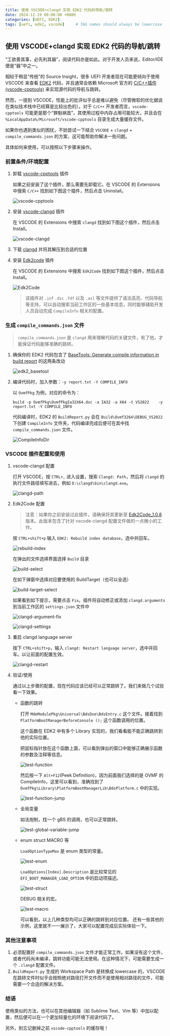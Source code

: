```yaml
---
title: 使用 VSCODE+clangd 实现 EDK2 代码的导航/跳转
date: 2024-12-19 00:00:00 +0800
categories: [UEFI, EDK2]
tags: [uefi, edk2, vscode]     # TAG names should always be lowercase
---
```


## 使用 VSCODE+clangd 实现 EDK2 代码的导航/跳转

“工欲善其事，必先利其器”，阅读代码亦是如此。对于开发人员来说，Editor/IDE 便是“器”中之一。

相较于稍显“传统”的 Source Insight，很多 UEFI 开发者现在可能更倾向于使用 VSCODE 来查看 [EDK2](https://github.com/tianocore/edk2) 代码，并且通常会依赖 Microsoft 官方的 [C/C++插件(vscode-cpptools)](https://marketplace.visualstudio.com/items?itemName=ms-vscode.cpptools) 来实现源代码的导航与跳转。

然而，一提到 VSCODE，性能上的批评似乎总是难以避免（尽管微软的优化据说在类似技术栈中已经算是比较出色的）。对于 `C/C++` 开发者而言，`vscode-cpptools` 可能更是那个“罪魁祸首”，其使用过程中内存占用可能较大，并且会在 `%LocalAppData%/Microsoft/vscode-cpptools` 目录生成大量缓存文件。

如果你也遇到类似的困扰，不妨尝试一下结合 `VSCODE` + `clangd` + `compile_commands.json` 的方案，这可能帮助你解决一些问题。

具体如何来使用，可以按照以下步骤来操作。

### 前置条件/环境配置

1. 卸载 [vscode-cpptools](https://marketplace.visualstudio.com/items?itemName=ms-vscode.cpptools) 插件

    如果之前安装了这个插件，那么需要先卸载它。在 VSCODE 的 Extensions 中搜索 `C/C++` 找到如下图这个插件，然后点击 Uninstall。

    ![vscode-cpptools](/assets/media/posts/vscode+clangd+edk2/vscode-cpptools.png)

2. 安装 [vscode-clangd](https://marketplace.visualstudio.com/items?itemName=llvm-vs-code-extensions.vscode-clangd) 插件
   
    在 VSCODE 的 Extensions 中搜索 `clangd` 找到如下图这个插件，然后点击 Install。

    ![vscode-clangd](/assets/media/posts/vscode+clangd+edk2/vscode-clangd.png)

3. 下载 [clangd](https://github.com/clangd/clangd/releases/tag/18.1.3) 并将其解压到合适的位置

4. 安装 [Edk2code](https://marketplace.visualstudio.com/items?itemName=intel-corporation.edk2code) 插件
   
    在 VSCODE 的 Extensions 中搜索 `Edk2Code` 找到如下图这个插件，然后点击 Install。

    ![Edk2Code](/assets/media/posts/vscode+clangd+edk2/Edk2Code.png)

    > 该插件对 `.inf` `.dsc` `.fdf` 以及 `.asl` 等文件提供了语法高亮、代码导航等支持，可以自动搜索当前工作区的一些基本信息，同时能够辅助开发人员自动完成 `CompileInfo` 相关的配置。

### 生成 `compile_commands.json` 文件

> `compile_commands.json` 是 `clangd` 用来理解代码的关键文件，有了他，才能保证代码能够准确的跳转。

1. 确保你的 EDK2 代码包含了 [BaseTools: Generate compile information in build report](https://github.com/tianocore/edk2/pull/4135) 的这两条改动
   
    ![edk2_basetool](/assets/media/posts/vscode+clangd+edk2/edk2_basetool.png)

2. 编译代码时，加入参数：`-y report.txt -Y COMPILE_INFO`
   
    以 `OvmfPkg` 为例，对应的命令为：

    ```
    build -p OvmfPkg\OvmfPkgIa32X64.dsc -a IA32 -a X64 -t VS2022    -y report.txt -Y COMPILE_INFO
    ```

    代码编译时，EDK2 的 `BuildReport.py` 会在 `Build\Ovmf3264\DEBUG_VS2022` 下创建 `CompileInfo` 文件夹，代码编译完成后便可在其中找`compile_commands.json` 文件。

    ![CompileInfoDir](/assets/media/posts/vscode+clangd+edk2/CompileInfoDir.png)

### VSCODE 插件配置和使用
1. vscode-clangd 配置

    打开 VSCODE，按 `CTRL+,` 进入设置，搜索 `Clangd: Path`，然后将 `clangd` 的执行文件路径填写进去，例如 `D:\clangd\bin\clangd.exe`。

    ![clangd-path](/assets/media/posts/vscode+clangd+edk2/clangd-path.png)

2. Edk2Code 配置

    > 注意：如果你之前安装过此插件，请确保将其更新至 [Edk2Code_1.0.8](https://github.com/intel/Edk2Code/releases/tag/Edk2Code_1.0.8) 版本。此版本包含了针对 vscode-clangd 配置文件做的一点微小的工作。

    按 `CTRL+shift+p` 输入 `EDK2: Rebuild index database`，选中并回车。
   
    ![rebuild-index](/assets/media/posts/vscode+clangd+edk2/rebuild-index.png)

    在弹出的文件选择界面选择 `Build` 目录
   
    ![build-select](/assets/media/posts/vscode+clangd+edk2/build-select.png)

    在如下弹窗中选择对应要使用的 BuildTarget（也可以全选）
   
    ![build-target-select](/assets/media/posts/vscode+clangd+edk2/build-target-select.png)

    如果看到如下提示，需要点击 `Fix`。插件将自动修正或添加 `clangd.arguments` 到当前工作区的 `settings.json` 文件中
   
    ![clangd-argument-fix](/assets/media/posts/vscode+clangd+edk2/clangd-argument-fix.png)

    ![clangd-settings](/assets/media/posts/vscode+clangd+edk2/clangd-settings.png)

3. 重启 clangd language server

    按下 `CTRL+shift+p`，输入 `clangd: Restart language server`，选中并回车。以让前面的配置生效。
   
    ![clangd-restart](/assets/media/posts/vscode+clangd+edk2/clangd-restart.png)

4. 验证/使用

    通过以上步骤的配置，现在代码应该已经可以正常跳转了。我们来做几个试验看一下效果。

   * 函数的跳转

        打开 `MdeModulePkg\Universal\BdsDxe\BdsEntry.c` 这个文件。接着找到 `PlatformBootManagerBeforeConsole ();` 这个函数调用的位置。

        这个函数在 EDK2 中有多个 Library 实现的，我们看看能不能正确跳转到他的实际位置。

        把鼠标指针放在这个函数上面，可以看到弹出的窗口中能够正确展示函数的参数及注释等信息。

        ![test-function](/assets/media/posts/vscode+clangd+edk2/test-function.png)

        然后按一下 `Alt+F12`(Peek Definition)，因为前面我们选择的是 OVMF 的 CompileInfo，这里可以看到，准确找到了 `OvmfPkg\Library\PlatformBootManagerLib\BdsPlatform.c` 中的实现。

        ![test-function-jump](/assets/media/posts/vscode+clangd+edk2/test-function-jump.png)

   * 全局变量

        如法炮制，找一个 gBS 的调用，也可以正常跳转。

        ![test-global-variable-jump](/assets/media/posts/vscode+clangd+edk2/test-global-variable-jump.png)

   * enum struct MACRO 等

        `LoadOptionTypeMax` 是 enum 类型的常量。

        ![test-enum](/assets/media/posts/vscode+clangd+edk2/test-enum.png)

        `LoadOptions[Index].Description` 是比较常见的 `EFI_BOOT_MANAGER_LOAD_OPTION` 中的启动项描述。

        ![test-struct](/assets/media/posts/vscode+clangd+edk2/test-struct.png)

        DEBUG 相关的宏。

        ![test-macro](/assets/media/posts/vscode+clangd+edk2/test-macro.png)

        可以看到，以上几种类型均可以正确的跳转到对应位置。
        还有一些其他的示例，这里就不一一展示了，大家可以配置完成后实际体验一下。

### 其他注意事项

1. 必须配置好 `compile_commands.json` 文件才能正常工作。如果没有这个文件，或者代码尚未编译，跳转功能可能无法使用。在这种情况下，可能需要生成一个 `.clangd` 配置文件。
2. `BuildReport.py` 生成的 Workspace Path 是转换成 lowercase 的，VSCODE 在跳转文件时似乎会按照绝对路径打开文件而不是使用相对路径的文件，可能需要一个合适的解决方案。

### 结语

使用类似的方法，也可以在其他编辑器（如 Sublime Text、Vim 等）中加以配置，然后便可以在一个更加轻量化的环境下阅读代码了。

另外，别忘记删掉之前 `vscode-cpptools` 的缓存哦！